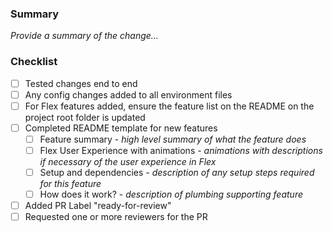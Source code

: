 ### Summary

_Provide a summary of the change..._

### Checklist
- [ ] Tested changes end to end
- [ ] Any config changes added to all environment files
- [ ] For Flex features added, ensure the feature list on the README on the project root folder is updated
- [ ] Completed README template for new features
  - [ ] Feature summary - _high level summary of what the feature does_
  - [ ] Flex User Experience with animations - _animations with descriptions if necessary of the user experience in Flex_
  - [ ] Setup and dependencies - _description of any setup steps required for this feature_
  - [ ] How does it work? - _description of plumbing supporting feature_
- [ ] Added PR Label "ready-for-review"
- [ ] Requested one or more reviewers for the PR
